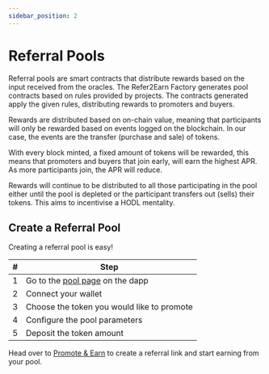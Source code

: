 ```yaml
---
sidebar_position: 2
---
```


# Referral Pools

Referral pools are smart contracts that distribute rewards based on the input received from the oracles. The Refer2Earn Factory generates pool contracts based on rules provided by projects. The contracts generated apply the given rules, distributing rewards to promoters and buyers.

Rewards are distributed based on on-chain value, meaning that participants will only be rewarded based on events logged on the blockchain. In our case, the events are the transfer (purchase and sale) of tokens.

With every block minted, a fixed amount of tokens will be rewarded, this means that promoters and buyers that join early, will earn the highest APR. As more participants join, the APR will reduce.

Rewards will continue to be distributed to all those participating in the pool either until the pool is depleted or the participant transfers out (sells) their tokens. This aims to incentivise a HODL mentality.

## Create a Referral Pool

Creating a referral pool is easy!

| # | Step |
|---|------|
| 1 | Go to the [pool page](https://app.refer2earn.com/my-pools) on the dapp |
| 2 | Connect your wallet |
| 3 | Choose the token you would like to promote |
| 4 | Configure the pool parameters |
| 5 | Deposit the token amount |

Head over to [Promote & Earn](/docs/guides/promote) to create a referral link and start earning from your pool.